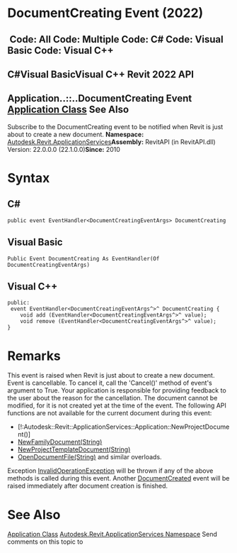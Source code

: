 # DocumentCreating Event (2022)

﻿
 Code: All Code: Multiple Code: C# Code: Visual Basic Code: Visual C++   
---  
C#Visual BasicVisual C++
Revit 2022 API  
---  
Application..::..DocumentCreating Event  
[Application Class](94db8ea8-d2c3-5e71-8030-466bcb8e4426.md "Application Class") See Also  
---  
Subscribe to the DocumentCreating event to be notified when Revit is just about to create a new document. 
**Namespace:** [Autodesk.Revit.ApplicationServices](91957e18-2935-006c-83ab-3b5b9dbb5928.md "Autodesk.Revit.ApplicationServices Namespace")**Assembly:** RevitAPI (in RevitAPI.dll) Version: 22.0.0.0 (22.1.0.0)**Since:** 2010 
# Syntax
C#  
---  
```text
public event EventHandler<DocumentCreatingEventArgs> DocumentCreating
```
  
Visual Basic  
---  
```text
Public Event DocumentCreating As EventHandler(Of DocumentCreatingEventArgs)
```
  
Visual C++  
---  
```text
public:
 event EventHandler<DocumentCreatingEventArgs^>^ DocumentCreating {
	void add (EventHandler<DocumentCreatingEventArgs^>^ value);
	void remove (EventHandler<DocumentCreatingEventArgs^>^ value);
}
```
  
# Remarks
This event is raised when Revit is just about to create a new document.
Event is cancellable. To cancel it, call the 'Cancel()' method of event's argument to True. Your application is responsible for providing feedback to the user about the reason for the cancellation.
The document cannot be modified, for it is not created yet at the time of the event.
The following API functions are not available for the current document during this event: 
  * [!:Autodesk::Revit::ApplicationServices::Application::NewProjectDocument()]
  * [NewFamilyDocument(String)](bc292c96-bc2b-04ab-726b-575d92be61fd.md "NewFamilyDocument Method")
  * [NewProjectTemplateDocument(String)](15d7ed8e-6281-e2b7-b875-657f205a6c1f.md "NewProjectTemplateDocument Method")
  * [OpenDocumentFile(String)](14826965-b83e-110c-1466-cc7667def9c8.md "OpenDocumentFile Method \(String\)") and similar overloads.

Exception [InvalidOperationException](9e715f03-3884-e539-4dd6-8d7545733adc.md "InvalidOperationException Class") will be thrown if any of the above methods is called during this event.
Another [DocumentCreated](a8958534-bcbf-a627-eacf-aeeb46934197.md "DocumentCreated Event") event will be raised immediately after document creation is finished.
# See Also
[Application Class](94db8ea8-d2c3-5e71-8030-466bcb8e4426.md "Application Class")
[Autodesk.Revit.ApplicationServices Namespace](91957e18-2935-006c-83ab-3b5b9dbb5928.md "Autodesk.Revit.ApplicationServices Namespace")
Send comments on this topic to 